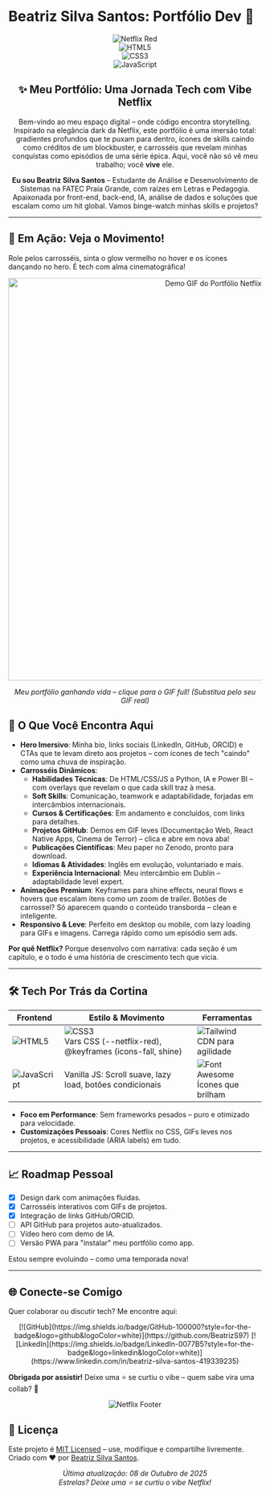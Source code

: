 # Beatriz Silva Santos: Portfólio Dev 🚀

<div align="center">
  
![Netflix Red](https://img.shields.io/badge/Netflix-Inspired-E50914?style=for-the-badge&logo=netflix&logoColor=white)  
![HTML5](https://img.shields.io/badge/HTML5-E34F26?style=for-the-badge&logo=html5&logoColor=white)  
![CSS3](https://img.shields.io/badge/CSS3-1572B6?style=for-the-badge&logo=css3&logoColor=white)  
![JavaScript](https://img.shields.io/badge/JavaScript-F7DF1E?style=for-the-badge&logo=javascript&logoColor=black)  

</div>

<div align="center">

## ✨ Meu Portfólio: Uma Jornada Tech com Vibe Netflix

Bem-vindo ao meu espaço digital – onde código encontra storytelling. Inspirado na elegância dark da Netflix, este portfólio é uma imersão total: gradientes profundos que te puxam para dentro, ícones de skills caindo como créditos de um blockbuster, e carrosséis que revelam minhas conquistas como episódios de uma série épica. Aqui, você não só vê meu trabalho; você **vive** ele.

**Eu sou Beatriz Silva Santos** – Estudante de Análise e Desenvolvimento de Sistemas na FATEC Praia Grande, com raízes em Letras e Pedagogia. Apaixonada por front-end, back-end, IA, análise de dados e soluções que escalam como um hit global. Vamos binge-watch minhas skills e projetos?

</div>

<hr>

## 🎥 Em Ação: Veja o Movimento!

Role pelos carrosséis, sinta o glow vermelho no hover e os ícones dançando no hero. É tech com alma cinematográfica!

<div align="center">
  <a href="https://github.com/BeatrizS97/portfolio-netflix/assets/demo.gif">
    <img src="https://github.com/BeatrizS97/portfolio-netflix/assets/demo.gif" alt="Demo GIF do Portfólio Netflix" width="800" />
  </a>
  <p><em>Meu portfólio ganhando vida – clique para o GIF full! (Substitua pelo seu GIF real)</em></p>
</div>

## 🚀 O Que Você Encontra Aqui

- **Hero Imersivo**: Minha bio, links sociais (LinkedIn, GitHub, ORCID) e CTAs que te levam direto aos projetos – com ícones de tech "caindo" como uma chuva de inspiração.
- **Carrosséis Dinâmicos**: 
  - **Habilidades Técnicas**: De HTML/CSS/JS a Python, IA e Power BI – com overlays que revelam o que cada skill traz à mesa.
  - **Soft Skills**: Comunicação, teamwork e adaptabilidade, forjadas em intercâmbios internacionais.
  - **Cursos & Certificações**: Em andamento e concluídos, com links para detalhes.
  - **Projetos GitHub**: Demos em GIF leves (Documentação Web, React Native Apps, Cinema de Terror) – clica e abre em nova aba!
  - **Publicações Científicas**: Meu paper no Zenodo, pronto para download.
  - **Idiomas & Atividades**: Inglês em evolução, voluntariado e mais.
  - **Experiência Internacional**: Meu intercâmbio em Dublin – adaptabilidade level expert.
- **Animações Premium**: Keyframes para shine effects, neural flows e hovers que escalam itens como um zoom de trailer. Botões de carrossel? Só aparecem quando o conteúdo transborda – clean e inteligente.
- **Responsivo & Leve**: Perfeito em desktop ou mobile, com lazy loading para GIFs e imagens. Carrega rápido como um episódio sem ads.

**Por quê Netflix?** Porque desenvolvo com narrativa: cada seção é um capítulo, e o todo é uma história de crescimento tech que vicia.

<hr>

## 🛠️ Tech Por Trás da Cortina

| Frontend | Estilo & Movimento | Ferramentas |
|----------|--------------------|-------------|
| ![HTML5](https://img.shields.io/badge/HTML5-E34F26?style=flat&logo=html5&logoColor=white) | ![CSS3](https://img.shields.io/badge/CSS3-1572B6?style=flat&logo=css3&logoColor=white) <br> Vars CSS (--netflix-red), @keyframes (icons-fall, shine) | ![Tailwind](https://img.shields.io/badge/Tailwind_CSS-38B2AC?style=flat&logo=tailwind-css&logoColor=white) <br> CDN para agilidade |
| ![JavaScript](https://img.shields.io/badge/JavaScript-F7DF1E?style=flat&logo=javascript&logoColor=black) | Vanilla JS: Scroll suave, lazy load, botões condicionais | ![Font Awesome](https://img.shields.io/badge/Font_Awesome-339AF0?style=flat&logo=fontawesome&logoColor=white) <br> Ícones que brilham |

- **Foco em Performance**: Sem frameworks pesados – puro e otimizado para velocidade.
- **Customizações Pessoais**: Cores Netflix no CSS, GIFs leves nos projetos, e acessibilidade (ARIA labels) em tudo.

<hr>

## 📈 Roadmap Pessoal

- [x] Design dark com animações fluidas.
- [x] Carrosséis interativos com GIFs de projetos.
- [x] Integração de links GitHub/ORCID.
- [ ] API GitHub para projetos auto-atualizados.
- [ ] Vídeo hero com demo de IA.
- [ ] Versão PWA para "instalar" meu portfólio como app.

Estou sempre evoluindo – como uma temporada nova!

<hr>

## 🌐 Conecte-se Comigo

Quer colaborar ou discutir tech? Me encontre aqui:

<div align="center">
  [![GitHub](https://img.shields.io/badge/GitHub-100000?style=for-the-badge&logo=github&logoColor=white)](https://github.com/BeatrizS97)  
  [![LinkedIn](https://img.shields.io/badge/LinkedIn-0077B5?style=for-the-badge&logo=linkedin&logoColor=white)](https://www.linkedin.com/in/beatriz-silva-santos-419339235)  
</div>

**Obrigada por assistir!** Deixe uma ⭐ se curtiu o vibe – quem sabe vira uma collab? 🍿

<div align="center">
  
![Netflix Footer](https://via.placeholder.com/800x50/141414/E50914?text=Beatriz+Silva+Santos+%C2%A9+2025)  

</div>


## 📄 Licença

Este projeto é [MIT Licensed](LICENSE) – use, modifique e compartilhe livremente.  
Criado com ❤️ por [Beatriz Silva Santos](https://github.com/BeatrizS97).  

<div align="center">
  
*Última atualização: 08 de Outubro de 2025*  
*Estrelas? Deixe uma ⭐ se curtiu o vibe Netflix!*
